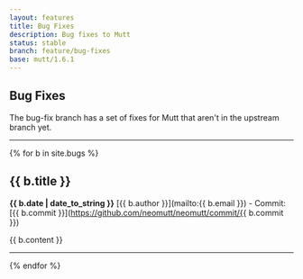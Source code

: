 ```yaml
---
layout: features
title: Bug Fixes
description: Bug fixes to Mutt
status: stable
branch: feature/bug-fixes
base: mutt/1.6.1
---
```


## Bug Fixes

The bug-fix branch has a set of fixes for Mutt that aren't in the upstream
branch yet.

---

{% for b in site.bugs %}
## {{ b.title }}
**{{ b.date | date_to_string }}** [{{ b.author }}](mailto:{{ b.email }}) - Commit: [{{ b.commit }}](https://github.com/neomutt/neomutt/commit/{{ b.commit }})

{{ b.content }}

---

{% endfor %}

